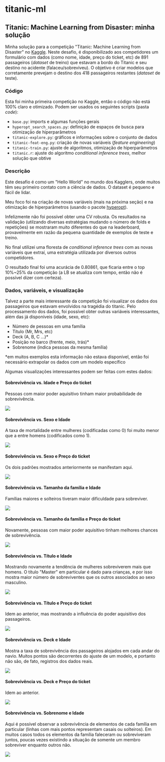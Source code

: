 # titanic-ml

## Titanic: Machine Learning from Disaster: minha solução

Minha solução para a competição "Titanic: Machine Learning from Disaster" no [Kaggle](https://www.kaggle.com/`c/titanic). Neste desafio, é disponibilizado aos competidores um formulário com dados (como nome, idade, preço do ticket, etc) de 891 passageiros (*dataset* de treino) que estavam a bordo do Titanic e seu destino no acidente (falaceu/sobreviveu). O objetivo é criar modelos que  corretamente prevejam o destino dos 418 passageiros restantes (*dataset* de teste).

### Código

Esta foi minha primeira competição no Kaggle, então o código não está 100% claro e otimizado. Podem ser usados os seguintes scripts (pasta *code*):

* `base.py`: imports e algumas funções gerais
* `hyperopt_search_spaces.py`: definição de espaços de busca para otimização de hiperparâmetros
* `titanic-explore.py`: gráficos e informações sobre o conjunto de dados
* `titanic-feat-eng.py`: criação de novas variáveis (*feature engineering*)
* `titanic-train.py`: ajuste de algoritmos, otimização de hiperparâmetros
* `titanic.r`: ajuste do algoritmo *conditional inference trees*, melhor solução que obtive
   
### Descrição

Este desafio é como um "Hello World" no mundo dos Kagglers, onde muitos têm seu primeiro contato com a ciência de dados. O dataset é pequeno e fácil de lidar.

Meu foco foi na criação de novas variáveis (mais na próxima seção) e na otimização de hiperparâmetros (usando o pacote [hyperopt](https://github.com/hyperopt/hyperopt)). 

Infelizmente não foi possível obter uma CV robusta. Os resultados na validação (utilzando diversas estratégias mudando o número de folds e repetições) se mostraram muito diferentes do que na leaderboard, provavelmente em razão da pequena quantidade de exemplos de teste e treino.

No final utilizei uma floresta de *conditional inference trees* com as novas variáveis que extraí, uma estratégia utilizada por diversos outros competidores. 

O resultado final foi uma acurácia de 0.80861, que ficaria entre o top 10%~25% da competição (a LB se atualiza com tempo, então não é possível dizer com certeza).

### Dados, variáveis, e visualização

Talvez a parte mais interessante da competição foi visualizar os dados dos passageiros que estavam envolvidos na tragédia do titanic. Pelo processamento dos dados, foi possível obter outras variáveis interessantes, além das já disponíveis (idade, sexo, etc):

* Número de pessoas em uma família
* Título (Mr, Mrs, etc)
* Deck (A, B, C ...)*
* Posição no barco (frente, meio, trás)*
* Sobrenome (indica pessoas da mesma família)

*em muitos exemplos esta informação não estava disponível, então foi necessário extrapolar os dados com um modelo específico 

Algumas visualizações interessantes podem ser feitas com estes dados:

#### Sobrevivência vs. Idade e Preço do ticket

Pessoas com maior poder aquisitivo tinham maior probabilidade de sobrevivência.

![](https://github.com/gdmarmerola/titanic-ml/blob/master/plots/fare-age.png)

#### Sobrevivência vs. Sexo e Idade

A taxa de mortalidade entre mulheres (codificadas como 0) foi muito menor que a entre homens (codificados como 1).

![](https://github.com/gdmarmerola/titanic-ml/blob/master/plots/age-sex.png)
 
#### Sobrevivência vs. Sexo e Preço do ticket 

Os dois padrões mostrados anteriormente se manifestam aqui.

![](https://github.com/gdmarmerola/titanic-ml/blob/master/plots/fare-sex.png)

#### Sobrevivência vs. Tamanho da família e Idade 

Famílias maiores e solteiros tiveram maior dificuldade para sobreviver.

![](https://github.com/gdmarmerola/titanic-ml/blob/master/plots/age-fsize.png)

#### Sobrevivência vs. Tamanho da família e Preço do ticket

Novamente, pessoas com maior poder aquisitivo tinham melhores chances de sobrevivência.

![](https://github.com/gdmarmerola/titanic-ml/blob/master/plots/fare-fsize.png)

#### Sobrevivência vs. Título e Idade

Mostrando novamente a tendência de mulheres sobreviverem mais que homens. O título "Master" em particular é dado para crianças, e por isso mostra maior número de sobreviventes que os outros associados ao sexo masculino.

![](https://github.com/gdmarmerola/titanic-ml/blob/master/plots/age-title.png)

#### Sobrevivência vs. Título e Preço do ticket

Idem ao anterior, mas mostrando a influência do poder aquisitivo dos passageiros.

![](https://github.com/gdmarmerola/titanic-ml/blob/master/plots/fare-title.png)

#### Sobrevivência vs. Deck e Idade

Mostra a taxa de sobrevivência dos passageiros alojados em cada andar do navio. Muitos pontos são decorrentes do ajuste de um modelo, e portanto não são, de fato, registros dos dados reais.

![](https://github.com/gdmarmerola/titanic-ml/blob/master/plots/age-deck.png)

#### Sobrevivência vs. Deck e Preço do ticket

Idem ao anterior.

![](https://github.com/gdmarmerola/titanic-ml/blob/master/plots/fare-deck.png)

#### Sobrevivência vs. Sobrenome e Idade

Aqui é possível observar a sobrevivência de elementos de cada família em particular (linhas com mais pontos representam casais ou solteiros). Em muitos casos todos os elementos da família faleceram ou sobreviveram juntos, poucas vezes existindo a situação de somente um membro sobreviver enquanto outros não.

![](https://github.com/gdmarmerola/titanic-ml/blob/master/plots/age-surname.png)
